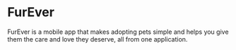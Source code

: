 # FurEver
FurEver is a mobile app that makes adopting pets simple and helps you give them the care and love they deserve, all from one application.
